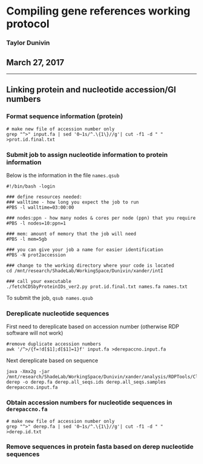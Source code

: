 # Compiling gene references working protocol
### Taylor Dunivin
## March 27, 2017
---
## Linking protein and nucleotide accession/GI numbers
### Format sequence information (protein)
```
# make new file of accession number only
grep "^>" input.fa | sed '0~1s/^.\{1\}//g'| cut -f1 -d " "  >prot.id.final.txt
```

### Submit job to assign nucleotide information to protein information
Below is the information in the file ```names.qsub```

```
#!/bin/bash -login
 
### define resources needed:
### walltime - how long you expect the job to run
#PBS -l walltime=03:00:00
 
### nodes:ppn - how many nodes & cores per node (ppn) that you require
#PBS -l nodes=10:ppn=1
 
### mem: amount of memory that the job will need
#PBS -l mem=5gb
 
### you can give your job a name for easier identification
#PBS -N prot2accession

### change to the working directory where your code is located
cd /mnt/research/ShadeLab/WorkingSpace/Dunivin/xander/intI
 
### call your executable
./fetchCDSbyProteinIDs_ver2.py prot.id.final.txt names.fa names.txt
```

To submit the job, ```qsub names.qsub```

### Dereplicate nucleotide sequences
First need to dereplicate based on accession number (otherwise RDP software will not work)
```
#remove duplicate accession numbers
awk '/^>/{f=!d[$1];d[$1]=1}f' input.fa >derepaccno.input.fa
```

Next dereplicate based on sequence
```
java -Xmx2g -jar /mnt/research/ShadeLab/WorkingSpace/Dunivin/xander/analysis/RDPTools/Clustering.jar derep -o derep.fa derep.all_seqs.ids derep.all_seqs.samples derepaccno.input.fa
```

### Obtain accession numbers for nucleotide sequences in ```derepaccno.fa```
```
# make new file of accession number only
grep "^>" derep.fa | sed '0~1s/^.\{1\}//g'| cut -f1 -d " "  >derep.id.txt
```

### Remove sequences in protein fasta based on derep nucleotide sequences
